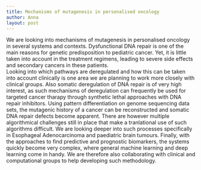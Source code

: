 ```yaml
---
title: Mechanisms of mutagenesis in personalised oncology
author: Anna
layout: post
---
```


We are looking into mechanisms of mutagenesis in personalised oncology in several systems and contexts. Dysfunctional DNA repair is one of the main reasons for genetic predisposition to pediatric cancer. Yet, it is little taken into account in the treatment regimens, leading to severe side effects and secondary cancers in these patients.   
Looking into which pathways are deregulated and how this can be taken into account clinically is one area we are planning to work more closely with clinical groups.
Also somatic deregulation of DNA repair is of very high interest, as such mechanisms of deregulation can frequently be used for targeted cancer tharapy through synthetic lethal approaches with DNA repair inhibitors. Using pattern differentiation on genome sequencing data sets, the mutagenic history of a cancer can be reconstructed and somatic DNA repair defects become apparent. There are however multiple algorithmical challenges still in place that make a tranlational use of such algorithms difficult. We are looking deeper into such processes specifically in Esophageal Adenocarcinoma and paediatric brain tumours. 
Finally, with the approaches to find predictive and prognostic biomarkers, the systems quickly become very complex, where general machine learning and deep learning come in handy. We are therefore also collaborating with clinical and computational groups to help developing such methodology. 
